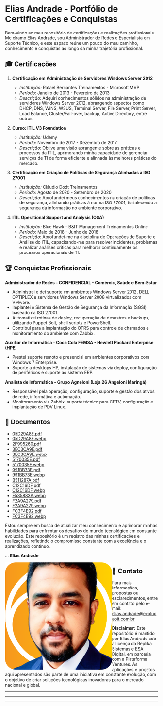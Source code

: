 # Elias Andrade - Portfólio de Certificações e Conquistas

Bem-vindo ao meu repositório de certificações e realizações profissionais. Me chamo Elias Andrade, sou Administrador de Redes e Especialista em Suporte Técnico, e este espaço reúne um pouco do meu caminho, conhecimento e conquistas ao longo da minha trajetória profissional.

## 🎓 Certificações

1. **Certificação em Administração de Servidores Windows Server 2012**
   - *Instituição:* Rafael Bernantes Treinamentos - Microsoft MVP
   - *Período:* Janeiro de 2013 - Fevereiro de 2013
   - *Descrição:* Adquiri conhecimentos sólidos na administração de servidores Windows Server 2012, abrangendo aspectos como DHCP, DNS, WINS, WSUS, Terminal Server, File Server, Print Server, Load Balance, Cluster/Fail-over, backup, Active Directory, entre outros.

2. **Curso: ITIL V3 Foundation**
   - *Instituição:* Udemy
   - *Período:* Novembro de 2017 - Dezembro de 2017
   - *Descrição:* Obtive uma visão abrangente sobre as práticas e processos da ITIL, aprimorando minha capacidade de gerenciar serviços de TI de forma eficiente e alinhada às melhores práticas do mercado.

3. **Certificação em Criação de Políticas de Segurança Alinhadas à ISO 27001**
   - *Instituição:* Cláudio Dodt Treinamentos
   - *Período:* Agosto de 2020 - Setembro de 2020
   - *Descrição:* Aprofundei meus conhecimentos na criação de políticas de segurança, alinhando práticas à norma ISO 27001, fortalecendo a segurança da informação no ambiente corporativo.

4. **ITIL Operational Support and Analysis (OSA)**
   - *Instituição:* Blue Hawk - B&IT Management Treinamentos Online
   - *Período:* Maio de 2018 - Junho de 2018
   - *Descrição:* Aprofundei-me na disciplina de Operações de Suporte e Análise do ITIL, capacitando-me para resolver incidentes, problemas e realizar análises críticas para melhorar continuamente os processos operacionais de TI.

## 🏆 Conquistas Profissionais

**Administrador de Redes - CONFIDENCIAL - Comércio, Saúde e Bem-Estar**

- Administrei e dei suporte em ambientes Windows Server 2012, DELL OPTIPLEX e servidores Windows Server 2008 virtualizados com VMware.
- Implantei o Sistema de Gestão de Segurança da Informação (SGSI) baseado na ISO 27001.
- Automatizei rotinas de deploy, recuperação de desastres e backups, utilizando Puppet Bolt, shell scripts e PowerShell.
- Contribuí para a implantação do OTRS para controle de chamados e monitoramento do ambiente com Zabbix.

**Auxiliar de Informática - Coca Cola FEMSA - Hewlett Packard Enterprise (HPE)**

- Prestei suporte remoto e presencial em ambientes corporativos com Windows 7 Enterprise.
- Suporte a desktops HP, instalação de sistemas via deploy, configuração de periféricos e suporte ao sistema ERP.

**Analista de Informática - Grupo Agneloni (Loja 26 Angeloni Maringá)**

- Responsável pela operação, configuração, suporte e gestão dos ativos de rede, informática e automação.
- Monitoramento via Zabbix, suporte técnico para CFTV, configuração e implantação de PDV Linux.

## 📄 Documentos

- [05D29A8E.pdf](link_para_o_arquivo)
- [05D29A8E.webp](link_para_o_arquivo)
- [2F995260.pdf](link_para_o_arquivo)
- [3EC3CA9E.pdf](link_para_o_arquivo)
- [3EC3CA9E.webp](link_para_o_arquivo)
- [5170035E.pdf](link_para_o_arquivo)
- [5170035E.webp](link_para_o_arquivo)
- [991BB73E.pdf](link_para_o_arquivo)
- [991BB73E.webp](link_para_o_arquivo)
- [B511287A.pdf](link_para_o_arquivo)
- [C12C16DF.pdf](link_para_o_arquivo)
- [C12C16DF.webp](link_para_o_arquivo)
- [E535883A.webp](link_para_o_arquivo)
- [F2A9A279.pdf](link_para_o_arquivo)
- [F2A9A279.webp](link_para_o_arquivo)
- [FC3F4E92.pdf](link_para_o_arquivo)
- [FC3F4E92.webp](link_para_o_arquivo)

Estou sempre em busca de atualizar meu conhecimento e aprimorar minhas habilidades para enfrentar os desafios do mundo tecnológico em constante evolução. Este repositório é um registro das minhas certificações e realizações, refletindo o compromisso constante com a excelência e o aprendizado contínuo.

...
**Elias Andrade**

[<img align="left" alt="LinkedIn" src="https://raw.githubusercontent.com/chaos4455/HTML-Projects/main/img/profile.png" width="70%" />](https://www.linkedin.com/in/itilmgf)

## 📧 Contato

Para mais informações, propostas ou esclarecimentos, entre em contato pelo e-mail: elias.andrade@evolucaoit.com.br

**Disclaimer:**
Este repositório é mantido por Elias Andrade sob a licença da Replika Sistemas e ESA Digital, em parceria com a Plataforma Ventures. As aplicações e projetos aqui apresentados são parte de uma iniciativa em constante evolução, com o objetivo de criar soluções tecnológicas inovadoras para o mercado nacional e global.

---
---
---
